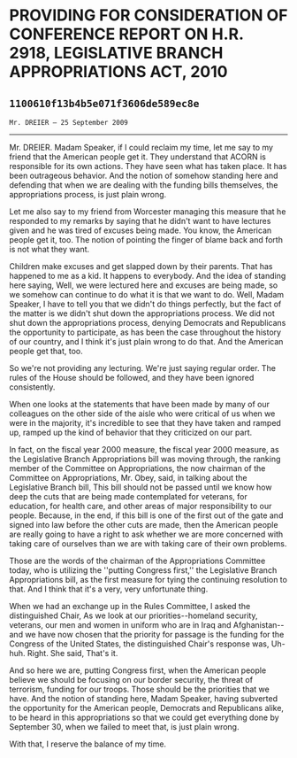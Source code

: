 # PROVIDING FOR CONSIDERATION OF CONFERENCE REPORT ON H.R. 2918,  LEGISLATIVE BRANCH APPROPRIATIONS ACT, 2010
## `1100610f13b4b5e071f3606de589ec8e`
`Mr. DREIER — 25 September 2009`

---


Mr. DREIER. Madam Speaker, if I could reclaim my time, let me say to 
my friend that the American people get it. They understand that ACORN 
is responsible for its own actions. They have seen what has taken 
place. It has been outrageous behavior. And the notion of somehow 
standing here and defending that when we are dealing with the funding 
bills themselves, the appropriations process, is just plain wrong.

Let me also say to my friend from Worcester managing this measure 
that he responded to my remarks by saying that he didn't want to have 
lectures given and he was tired of excuses being made. You know, the 
American people get it, too. The notion of pointing the finger of blame 
back and forth is not what they want.

Children make excuses and get slapped down by their parents. That has 
happened to me as a kid. It happens to everybody. And the idea of 
standing here saying, Well, we were lectured here and excuses are being 
made, so we somehow can continue to do what it is that we want to do. 
Well, Madam Speaker, I have to tell you that we didn't do things 
perfectly, but the fact of the matter is we didn't shut down the 
appropriations process. We did not shut down the appropriations 
process, denying Democrats and Republicans the opportunity to 
participate, as has been the case throughout the history of our 
country, and I think it's just plain wrong to do that. And the American 
people get that, too.

So we're not providing any lecturing. We're just saying regular 
order. The rules of the House should be followed, and they have been 
ignored consistently.



When one looks at the statements that have been made by many of our 
colleagues on the other side of the aisle who were critical of us when 
we were in the majority, it's incredible to see that they have taken 
and ramped up, ramped up the kind of behavior that they criticized on 
our part.

In fact, on the fiscal year 2000 measure, the fiscal year 2000 
measure, as the Legislative Branch Appropriations bill was moving 
through, the ranking member of the Committee on Appropriations, the now 
chairman of the Committee on Appropriations, Mr. Obey, said, in talking 
about the Legislative Branch bill, This bill should not be passed until 
we know how deep the cuts that are being made contemplated for 
veterans, for education, for health care, and other areas of major 
responsibility to our people. Because, in the end, if this bill is one 
of the first out of the gate and signed into law before the other cuts 
are made, then the American people are really going to have a right to 
ask whether we are more concerned with taking care of ourselves than we 
are with taking care of their own problems.

Those are the words of the chairman of the Appropriations Committee 
today, who is utilizing the ''putting Congress first,'' the Legislative 
Branch Appropriations bill, as the first measure for tying the 
continuing resolution to that. And I think that it's a very, very 
unfortunate thing.

When we had an exchange up in the Rules Committee, I asked the 
distinguished Chair, As we look at our priorities--homeland security, 
veterans, our men and women in uniform who are in Iraq and 
Afghanistan--and we have now chosen that the priority for passage is 
the funding for the Congress of the United States, the distinguished 
Chair's response was, Uh-huh. Right. She said, That's it.

And so here we are, putting Congress first, when the American people 
believe we should be focusing on our border security, the threat of 
terrorism, funding for our troops. Those should be the priorities that 
we have. And the notion of standing here, Madam Speaker, having 
subverted the opportunity for the American people, Democrats and 
Republicans alike, to be heard in this appropriations so that we could 
get everything done by September 30, when we failed to meet that, is 
just plain wrong.

With that, I reserve the balance of my time.